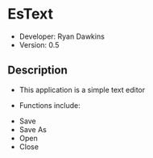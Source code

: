# EsText
 * Developer: Ryan Dawkins
 * Version: 0.5

## Description
 * This application is a simple text editor

 * Functions include:
  - Save
  - Save As
  - Open
  - Close
